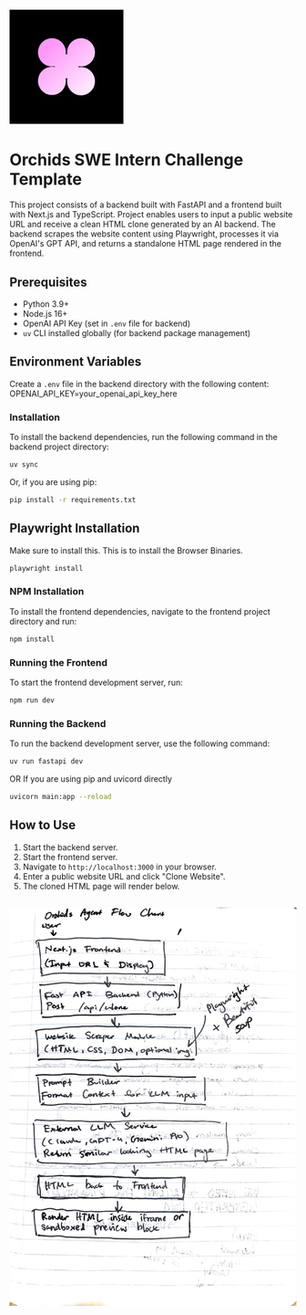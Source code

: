 # ![Orchids Logo](images/1748464302927.jpeg)  

# Orchids SWE Intern Challenge Template

This project consists of a backend built with FastAPI and a frontend built with Next.js and TypeScript. Project enables users to input a public website URL and receive a clean HTML clone generated by an AI backend. The backend scrapes the website content using Playwright, processes it via OpenAI's GPT API, and returns a standalone HTML page rendered in the frontend.


## Prerequisites

- Python 3.9+  
- Node.js 16+  
- OpenAI API Key (set in `.env` file for backend)  
- `uv` CLI installed globally (for backend package management)

## Environment Variables

Create a `.env` file in the backend directory with the following content: 
OPENAI_API_KEY=your_openai_api_key_here

### Installation

To install the backend dependencies, run the following command in the backend project directory:

```bash
uv sync
```
Or, if you are using pip:

```bash
pip install -r requirements.txt
```

## Playwright Installation
Make sure to install this. This is to install the Browser Binaries.

```bash
playwright install
```

### NPM Installation 

To install the frontend dependencies, navigate to the frontend project directory and run:

```bash
npm install
```

### Running the Frontend

To start the frontend development server, run:

```bash
npm run dev
```

### Running the Backend

To run the backend development server, use the following command:

```bash
uv run fastapi dev 
```

OR If you are using pip and uvicord directly

```bash
uvicorn main:app --reload
```

## How to Use

1. Start the backend server.  
2. Start the frontend server.  
3. Navigate to `http://localhost:3000` in your browser.  
4. Enter a public website URL and click "Clone Website".  
5. The cloned HTML page will render below.


## ![Architecture Flowchart (Simple)](images/178237812937.jpg)  
